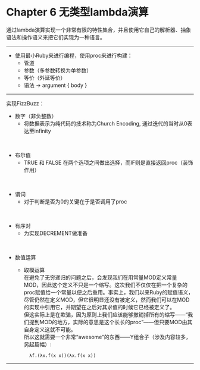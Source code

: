 # Chapter 6 无类型lambda演算

通过lambda演算实现一个非常有限的特性集合，并且使用它自己的解析器、抽象语法和操作语义来把它们实现为一种语言。

---

- 使用最小Ruby来进行编程，使用proc来进行构建：
	- 管道
	- 参数（多参数转换为单参数）
	- 等价（外延等价）
	- 语法 -> argument { body }

---

实现FizzBuzz：


- 数字（非负整数）
	- 将数据表示为纯代码的技术称为Church Encoding, 通过迭代的当时从0表达至infinity  
<br>

- 布尔值
	- TRUE 和 FALSE 在两个选项之间做出选择，而IF则是直接返回proc（装饰作用）  
<br>

- 谓词 
	- 对于判断是否为0的关键在于是否调用了proc  
<br>
	  

- 有序对  
	- 为实现DECREMENT做准备   
<br>

- 数值运算
 	- 取模运算  
 	在避免了无穷递归的问题之后，会发现我们在用常量MOD定义常量MOD，因此这个定义不只是一个缩写。这次我们不仅仅在把一个复杂的proc赋值给一个常量以便之后重用。事实上，我们以来Ruby的赋值语义，尽管仍然在定义MOD，但它很明显还没有被定义，然而我们可以在MOD的实现中引用它，并期望在之后对其求值的时候它已经被定义了。  
	但这实际上是在欺骗，因为原则上我们应该能够撤销掉所有的缩写——“我们提到MOD的地方，实际的意思是这个长长的proc”——但只要MOD由其自身定义这就不可能。  
	所以这就需要一个非常“awesome”的东西——Y组合子（涉及内容较多，另起篇幅）:		
	
			λf.(λx.f(x x))(λx.f(x x))  
		

	
---
